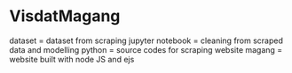 # VisdatMagang

dataset = dataset from scraping
jupyter notebook = cleaning from scraped data and modelling
python = source codes for scraping
website magang = website built with node JS and ejs
